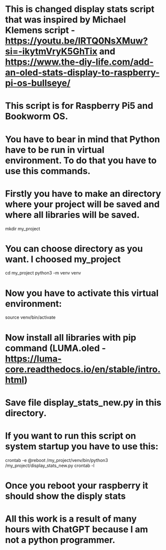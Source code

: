 # This is changed display stats script that was inspired by Michael Klemens script - https://youtu.be/lRTQ0NsXMuw?si=-ikytmVryK5GhTix and https://www.the-diy-life.com/add-an-oled-stats-display-to-raspberry-pi-os-bullseye/

# This script is for Raspberry Pi5 and Bookworm OS.
# You have to bear in mind that Python have to be run in virtual environment. To do that you have to use this commands. 
# Firstly you have to make an directory where your project will be saved and where all libraries will be saved.
mkdir my_project 
# You can choose directory as you want. I choosed my_project
cd my_project
python3 -m venv venv
# Now you have to activate this virtual environment:
source venv/bin/activate
# Now install all libraries with pip command (LUMA.oled - https://luma-core.readthedocs.io/en/stable/intro.html)
# Save file display_stats_new.py in this directory.
# If you want to run this script on system startup you have to use this:
crontab -e
@reboot /my_project/venv/bin/python3 /my_project/display_stats_new.py
crontab -l
# Once you reboot your raspberry it should show the disply stats

# All this work is a result of many hours with ChatGPT because I am not a python programmer.
